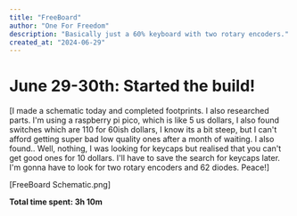 ```yaml
---
title: "FreeBoard"
author: "One For Freedom"
description: "Basically just a 60% keyboard with two rotary encoders."
created_at: "2024-06-29"
---
```


# June 29-30th: Started the build!

[I made a schematic today and completed footprints. I also researched parts. I'm using a raspberry pi pico, which is like 5 us dollars, I also found switches which are 110 for 60ish dollars, I know its a bit steep, but I can't afford getting super bad low quality ones after a month of waiting. I also found.. Well, nothing, I was looking for keycaps but realised that you can't get good ones for 10 dollars. I'll have to save the search for keycaps later. I'm gonna have to look for two rotary encoders and 62 diodes.
Peace!]


[FreeBoard Schematic.png]

**Total time spent: 3h 10m**
